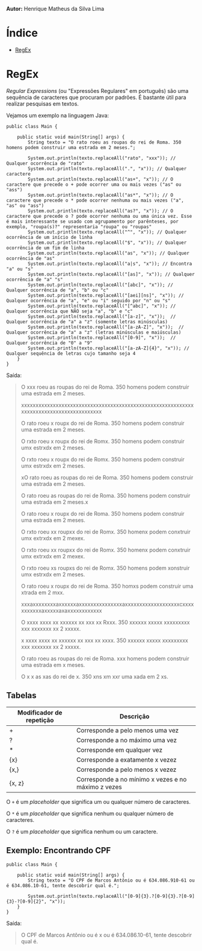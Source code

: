 **Autor:** Henrique Matheus da Silva Lima

# Índice

* [RegEx](#regex)

# RegEx<span id="regex"></span>

*Regular Expressions* (ou "Expressões Regulares" em português) são uma sequência de caracteres que procuram por padrões. É bastante útil para realizar pesquisas em textos.

Vejamos um exemplo na linguagem Java:

    public class Main {
    
        public static void main(String[] args) {
            String texto = "O rato roeu as roupas do rei de Roma. 350 homens podem construir uma estrada em 2 meses.";
            
            System.out.println(texto.replaceAll("rato", "xxx")); // Qualquer ocorrência de "rato"
            System.out.println(texto.replaceAll(".", "x")); // Qualquer caractere
            System.out.println(texto.replaceAll("as+", "x")); // O caractere que precede o + pode ocorrer uma ou mais vezes ("as" ou "ass")
            System.out.println(texto.replaceAll("as*", "x")); // O caractere que precede o * pode ocorrer nenhuma ou mais vezes ("a", "as" ou "ass")
            System.out.println(texto.replaceAll("as?", "x")); // O caractere que precede o ? pode ocorrer nenhuma ou uma única vez. Esse é mais interessante se usado com agrupamento por parênteses, por exemplo, "roupa(s)?" representaria "roupa" ou "roupas"
            System.out.println(texto.replaceAll("^", "x")); // Qualquer ocorrência de um início de linha
            System.out.println(texto.replaceAll("$", "x")); // Qualquer ocorrência de um fim de linha
            System.out.println(texto.replaceAll("as", "x")); // Qualquer ocorrência de "as"
            System.out.println(texto.replaceAll("a|s", "x")); // Encontra "a" ou "s"
            System.out.println(texto.replaceAll("[as]", "x")); // Qualquer ocorrência de "a" "s"
            System.out.println(texto.replaceAll("[abc]", "x")); // Qualquer ocorrência de "a", "b" ou "c"
            System.out.println(texto.replaceAll("[aei][ns]", "x")); // Qualquer ocorrência de "a", "e" ou "i" seguido por "n" ou "s"
            System.out.println(texto.replaceAll("[^abc]", "x")); // Qualquer ocorrência que NÃO seja "a", "b" e "c"
            System.out.println(texto.replaceAll("[a-z]", "x"));  // Qualquer ocorrência de "a" a "z" (somente letras minúsculas)
            System.out.println(texto.replaceAll("[a-zA-Z]", "x"));  // Qualquer ocorrência de "a" a "z" (letras minúsculas e maiúsculas)
            System.out.println(texto.replaceAll("[0-9]", "x"));  // Qualquer ocorrência de "0" a "9"
            System.out.println(texto.replaceAll("[a-zA-Z]{4}", "x")); // Qualquer sequência de letras cujo tamanho seja 4
        }
    }

Saída:

> O xxx roeu as roupas do rei de Roma. 350 homens podem construir uma estrada em 2 meses.
> 
> xxxxxxxxxxxxxxxxxxxxxxxxxxxxxxxxxxxxxxxxxxxxxxxxxxxxxxxxxxxxxxxxxxxxxxxxxxxxxxxxxxxxxxxx
> 
> O rato roeu x roupx do rei de Roma. 350 homens podem construir uma estrada em 2 meses.
> 
> O rxto roeu x roupx do rei de Romx. 350 homens podem construir umx estrxdx em 2 meses.
> 
> O rxto roeu x roupx do rei de Romx. 350 homens podem construir umx estrxdx em 2 meses.
> 
> xO rato roeu as roupas do rei de Roma. 350 homens podem construir uma estrada em 2 meses.
> 
> O rato roeu as roupas do rei de Roma. 350 homens podem construir uma estrada em 2 meses.x
> 
> O rato roeu x roupx do rei de Roma. 350 homens podem construir uma estrada em 2 meses.
> 
> O rxto roeu xx roupxx do rei de Romx. 350 homenx podem conxtruir umx extrxdx em 2 mexex.
> 
> O rxto roeu xx roupxx do rei de Romx. 350 homenx podem conxtruir umx extrxdx em 2 mexex.
> 
> O rxto roeu xs roupxs do rei de Romx. 350 homens podem xonstruir umx estrxdx em 2 meses.
> 
> O rato roeu x roupx do rei de Roma. 350 homxs podem construir uma xtrada em 2 mxx.
> 
> xxxaxxxxxxxxaxxxxxxaxxxxxxxxxxxxxxxaxxxxxxxxxxxxxxxxxxxcxxxxxxxxxxxaxxxxxaxaxxxxxxxxxxxx
> 
> O xxxx xxxx xx xxxxxx xx xxx xx Rxxx. 350 xxxxxx xxxxx xxxxxxxxx xxx xxxxxxx xx 2 xxxxx.
> 
> x xxxx xxxx xx xxxxxx xx xxx xx xxxx. 350 xxxxxx xxxxx xxxxxxxxx xxx xxxxxxx xx 2 xxxxx.
> 
> O rato roeu as roupas do rei de Roma. xxx homens podem construir uma estrada em x meses.
> 
> O x x as xas do rei de x. 350 xns xm xxr uma xada em 2 xs.


## Tabelas<span id="regex_tabelas"></span>

| Modificador de repetição | Descrição                                         |
| ------------------------ | ------------------------------------------------- |
| +                        | Corresponde a pelo menos uma vez                  |
| ?                        | Corresponde a no máximo uma vez                   |
| *                        | Corresponde em qualquer vez                       |
| {x}                      | Corresponde a exatamente x vezez                  |
| {x,}                     | Corresponde a pelo menos x vezez                  |
| {x, z}                   | Corresponde a no mínimo x vezes e no máximo z vezes |

O `+` é um *placeholder* que significa um ou qualquer número de caracteres.

O `*` é um *placeholder* que significa nenhum ou qualquer número de caracteres.

O `?` é um *placeholder* que significa nenhum ou um caractere.


## Exemplo: Encontrando CPF

    public class Main {
    
        public static void main(String[] args) {
            String texto = "O CPF de Marcos Antônio ou é 634.086.910-61 ou é 634.086.10-61, tente descobrir qual é.";
            
            System.out.println(texto.replaceAll("[0-9]{3}.?[0-9]{3}.?[0-9]{3}-?[0-9]{2}", "x"));
        }
    }

Saída:

> O CPF de Marcos Antônio ou é x ou é 634.086.10-61, tente descobrir qual é.